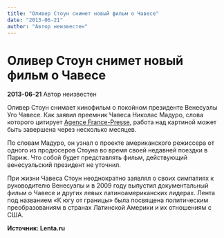 ```yaml
---
title: "Оливер Стоун снимет новый фильм о Чавесе"
date: "2013-06-21"
author: "Автор неизвестен"
---
```


# Оливер Стоун снимет новый фильм о Чавесе

**2013-06-21** Автор неизвестен

Оливер Стоун снимает кинофильм о покойном президенте Венесуэлы Уго Чавесе. Как заявил преемник Чавеса Николас Мадуро, слова которого цитирует [Agence France-Presse](http://www.afp.com/), работа над картиной может быть завершена через несколько месяцев.

По словам Мадуро, он узнал о проекте американского режиссера от одного из продюсеров Стоуна во время своей недавней поездки в Париж. Что собой будет представлять фильм, действующий венесуэльский президент не уточнил.

При жизни Чавеса Стоун неоднократно заявлял о своих симпатиях к руководителю Венесуэлы и в 2009 году выпустил документальный фильм о Чавесе и других левых латиноамериканских лидерах. Лента под названием «К югу от границы» была посвящена политическим преобразованиям в странах Латинской Америки и их отношениям с США.

**Источник: Lenta.ru**